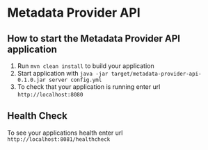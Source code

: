 # Metadata Provider API

How to start the Metadata Provider API application
---

1. Run `mvn clean install` to build your application
1. Start application with `java -jar target/metadata-provider-api-0.1.0.jar server config.yml`
1. To check that your application is running enter url `http://localhost:8080`

Health Check
---

To see your applications health enter url `http://localhost:8081/healthcheck`
